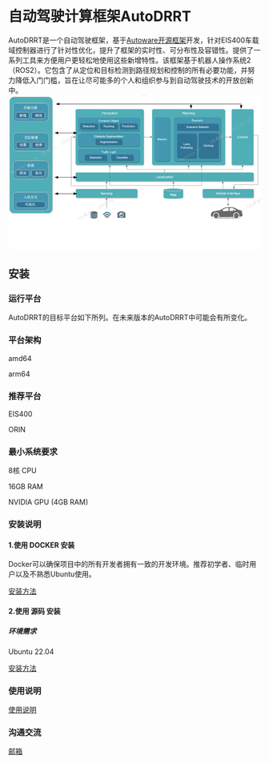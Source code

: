 # 自动驾驶计算框架AutoDRRT
AutoDRRT是一个自动驾驶框架，基于[Autoware开源框架](https://github.com/autowarefoundation/autoware/tree/main)开发，针对EIS400车载域控制器进行了针对性优化，提升了框架的实时性、可分布性及容错性。提供了一系列工具来方便用户更轻松地使用这些新增特性。该框架基于机器人操作系统2（ROS2）。它包含了从定位和目标检测到路径规划和控制的所有必要功能，并努力降低入门门槛，旨在让尽可能多的个人和组织参与到自动驾驶技术的开放创新中。
![avatar](./docs/imgs/Architecture_Diagram.png)

## 安装

### 运行平台

AutoDRRT的目标平台如下所列。在未来版本的AutoDRRT中可能会有所变化。


### 平台架构

amd64

arm64

### 推荐平台

EIS400

ORIN



### 最小系统要求

8核 CPU

16GB RAM

NVIDIA GPU (4GB RAM)

### 安装说明

#### 1.使用 DOCKER 安装

Docker可以确保项目中的所有开发者拥有一致的开发环境。推荐初学者、临时用户以及不熟悉Ubuntu使用。

[安装方法](./docs/cn/docker_Installation.md)

#### 2.使用 源码 安装

##### 环境需求

Ubuntu 22.04

[安装方法](./docs/cn/source_Installation.md)


### 使用说明

[使用说明](./docs/cn/tutorials.md)

### 沟通交流

[邮箱](AutoDRRT@ieisystem.com)